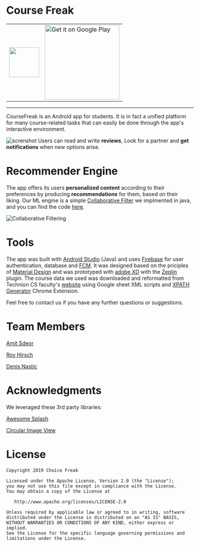 # Course Freak

<table border="0" align="cetner"><tr><td><img src="https://user-images.githubusercontent.com/38239587/51712293-f6a76880-2036-11e9-9c59-d73f5930cdc2.png" width="80"></td><td><a style="margin-bottom: 0;" href='https://play.google.com/store/apps/details?id=com.coursefreak.app'><img alt='Get it on Google Play' src='https://play.google.com/intl/en_us/badges/images/generic/en_badge_web_generic.png' width="200px"/></a></td></tr></table>

<hr>
CourseFreak is an Android app for students. It is in fact a unified platform for many course-related tasks that can easily be done through the app's interactive environment.

![screnshot](https://user-images.githubusercontent.com/38239587/51712204-b1833680-2036-11e9-8b59-a50e34b0f3df.png)
Users can read and write **reviews**, Look for a partner and **get notifications** when new options arise.

# Recommender Engine
The app offers its users **personalized content** according to their preferences by producing **recommendations** for them, based on their liking.
Our ML engine is a simple [Collaborative Filter](https://en.wikipedia.org/wiki/Collaborative_filtering) we implmented in java, and you can find the code
[here](https://github.com/Technion236503/2019a-CourseFreak/blob/master/app/src/main/java/com/coursefreak/app/utils/Recommender.java).

![Collaborative Filtering](https://user-images.githubusercontent.com/38239587/51709643-9eb93380-202f-11e9-8ff2-da1329f6b202.JPG)

# Tools

The app was built with [Android Studio](https://developer.android.com/studio/) (Java) and uses [Firebase](https://firebase.google.com/) for user authentication, database and [FCM](https://firebase.google.com/docs/cloud-messaging/).
It was designed based on the priciples of [Material Design](https://material.io/design/) and was prototyped with [adobe XD](https://www.adobe.com/products/xd.html) with the [Zeplin](https://zeplin.io/) plugin.
The course data we used was downloaded and reformatted from Technion CS faculty's [website](http://www.cs.technion.ac.il/courses/all/by-number/) using Google sheet XML scripts and [XPATH Generator](https://chrome.google.com/webstore/detail/xpath-generator/dphfifdfpfabhbkghlmnkkdghbmocfeb) Chrome Extension.

Feel free to contact us if you have any further questions or suggestions.   


Team Members
=======
[Amit Sdeor](https://github.com/amso100)

[Roy Hirsch](https://github.com/royhirsch1)

[Denis Nastic](https://github.com/DxxN96)

Acknowledgments
=======

We leveraged these 3rd party libraries:

[Awesome Splash](https://github.com/ViksaaSkool/AwesomeSplash)

[Circular Image View](https://github.com/hdodenhof/CircleImageView)

License
=======

	Copyright 2019 Choice Freak
    
    Licensed under the Apache License, Version 2.0 (the "License");
    you may not use this file except in compliance with the License.
    You may obtain a copy of the License at

       http://www.apache.org/licenses/LICENSE-2.0

    Unless required by applicable law or agreed to in writing, software
    distributed under the License is distributed on an "AS IS" BASIS,
    WITHOUT WARRANTIES OR CONDITIONS OF ANY KIND, either express or implied.
    See the License for the specific language governing permissions and
    limitations under the License.
    

